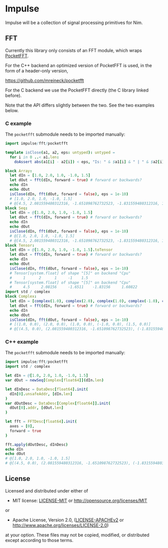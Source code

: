 # Impulse

Impulse will be a collection of signal processing primitives for Nim.

## FFT

Currently this library only consists of an FFT module, which wraps
[PocketFFT](https://gitlab.mpcdf.mpg.de/mtr/pocketfft).

For the C++ backend an optimized version of PocketFFT is used, in the
form of a header-only version,

https://github.com/mreineck/pocketfft

For the C backend we use the PocketFFT directly (the C library linked
before).

Note that the API differs slightly between the two. See the two
examples below.

### C example

The `pocketfft` submodule needs to be imported manually:

```nim
import impulse/fft/pocketfft

template isClose(a1, a2, eps: untyped): untyped =
  for i in 0 ..< a1.len:
    doAssert abs(a1[i] - a2[i]) < eps, "Is: " & $a1[i] & " | " & $a2[i]

block Array:
  let dIn = [1.0, 2.0, 1.0, -1.0, 1.5]
  let dOut = fft(dIn, forward = true) # forward or backwards?
  echo dIn
  echo dOut
  isClose(dIn, fft(dOut, forward = false), eps = 1e-10)
  # [1.0, 2.0, 1.0, -1.0, 1.5]
  # @[4.5, 2.081559480312316, -1.651098762732523, -1.831559480312316, 1.608220406444071]
block Seq:
  let dIn = @[1.0, 2.0, 1.0, -1.0, 1.5]
  let dOut = fft(dIn, forward = true) # forward or backwards?
  echo dIn
  echo dOut
  isClose(dIn, fft(dOut, forward = false), eps = 1e-10)
  # @[1.0, 2.0, 1.0, -1.0, 1.5]
  # @[4.5, 2.081559480312316, -1.651098762732523, -1.831559480312316, 1.608220406444071]
block Tensor:
  let dIn = @[1.0, 2.0, 1.0, -1.0, 1.5].toTensor
  let dOut = fft(dIn, forward = true) # forward or backwards?
  echo dIn
  echo dOut
  isClose(dIn, fft(dOut, forward = false), eps = 1e-10)
  # Tensor[system.float] of shape "[5]" on backend "Cpu"
  #     1      2      1     -1    1.5
  # Tensor[system.float] of shape "[5]" on backend "Cpu"
  #     4.5     2.08156     -1.6511    -1.83156     1.60822
import std / complex
block Complex:
  let dIn = [complex(1.0), complex(2.0), complex(1.0), complex(-1.0), complex(1.5)]
  let dOut = fft(dIn, forward = true) # forward or backwards?
  echo dIn
  echo dOut
  isClose(dIn, fft(dOut, forward = false), eps = 1e-10)
  # [(1.0, 0.0), (2.0, 0.0), (1.0, 0.0), (-1.0, 0.0), (1.5, 0.0)]
  # @[(4.5, 0.0), (2.081559480312316, -1.651098762732523), (-1.831559480312316, 1.608220406444071), (-1.831559480312316, -1.608220406444071), (2.081559480312316, 1.651098762732523)]
```


### C++ example

The `pocketfft` submodule needs to be imported manually:

```nim
import impulse/fft/pocketfft
import std / complex

let dIn = @[1.0, 2.0, 1.0, -1.0, 1.5]
var dOut = newSeq[Complex[float64]](dIn.len)

let dInDesc = DataDesc[float64].init(
  dIn[0].unsafeAddr, [dIn.len]
)
var dOutDesc = DataDesc[Complex[float64]].init(
  dOut[0].addr, [dOut.len]
)

let fft = FFTDesc[float64].init(
  axes = [0],
  forward = true
)

fft.apply(dOutDesc, dInDesc)
echo dIn
echo dOut
# @[1.0, 2.0, 1.0, -1.0, 1.5]
# @[(4.5, 0.0), (2.081559480312316, -1.651098762732523), (-1.831559480312316, 1.608220406444071), (0.0, 0.0), (0.0, 0.0)]
```


## License

Licensed and distributed under either of

* MIT license: [LICENSE-MIT](LICENSE-MIT) or http://opensource.org/licenses/MIT

or

* Apache License, Version 2.0, ([LICENSE-APACHEv2](LICENSE-APACHEv2) or http://www.apache.org/licenses/LICENSE-2.0)

at your option. These files may not be copied, modified, or distributed except according to those terms.
